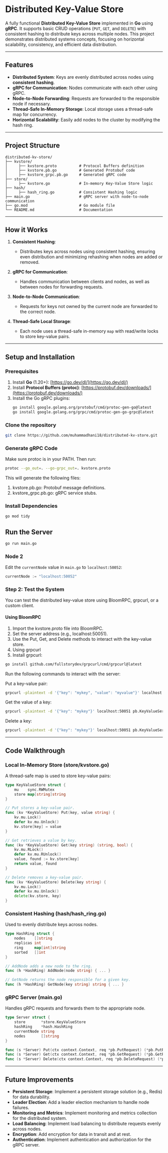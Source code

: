 # Distributed Key-Value Store

A fully functional **Distributed Key-Value Store** implemented in **Go** using **gRPC**. It supports basic CRUD operations (`PUT`, `GET`, and `DELETE`) with consistent hashing to distribute keys across multiple nodes. This project demonstrates distributed systems concepts, focusing on horizontal scalability, consistency, and efficient data distribution.

---

## Features
- **Distributed System**: Keys are evenly distributed across nodes using **consistent hashing**.
- **gRPC for Communication**: Nodes communicate with each other using gRPC.
- **Node-to-Node Forwarding**: Requests are forwarded to the responsible node if necessary.
- **Thread-Safe In-Memory Storage**: Local storage uses a thread-safe map for concurrency.
- **Horizontal Scalability**: Easily add nodes to the cluster by modifying the hash ring.

---

## Project Structure
```
distributed-kv-store/
├── kvstore/
│     ├── kvstore.proto          # Protocol Buffers definition
│     ├── kvstore.pb.go          # Generated Protobuf code
│     ├── kvstore_grpc.pb.go     # Generated gRPC code
├── store/
│     ├── kvstore.go             # In-memory Key-Value Store logic
├── hash/
│     ├── hash_ring.go           # Consistent Hashing logic
├── main.go                      # gRPC server with node-to-node communication
├── go.mod                       # Go module file
└── README.md                    # Documentation
```

---

## How it Works

1. **Consistent Hashing**: 
   - Distributes keys across nodes using consistent hashing, ensuring even distribution and minimizing rehashing when nodes are added or removed.

2. **gRPC for Communication**:
   - Handles communication between clients and nodes, as well as between nodes for forwarding requests.

3. **Node-to-Node Communication**:
   - Requests for keys not owned by the current node are forwarded to the correct node.

4. **Thread-Safe Local Storage**:
   - Each node uses a thread-safe in-memory `map` with read/write locks to store key-value pairs.

---

## Setup and Installation

### Prerequisites
1. Install **Go** (1.20+): [https://go.dev/dl/](https://go.dev/dl/)
2. Install **Protocol Buffers (protoc)**: [https://protobuf.dev/downloads/](https://protobuf.dev/downloads/)
3. Install the Go gRPC plugins:
   ```bash
   go install google.golang.org/protobuf/cmd/protoc-gen-go@latest
   go install google.golang.org/grpc/cmd/protoc-gen-go-grpc@latest

### Clone the repository
```bash
git clone https://github.com/muhammadhani18/distributed-kv-store.git
```

### Generate gRPC Code
Make sure protoc is in your PATH. Then run:
```bash
protoc --go_out=. --go-grpc_out=. kvstore.proto
```

This will generate the following files:

1. kvstore.pb.go: Protobuf message definitions.
2. kvstore_grpc.pb.go: gRPC service stubs.

### Install Dependencies

```bash
go mod tidy
```

## Run the Server

```bash
go run main.go
```

### Node 2
Edit the ```currentNode``` value in ```main.go``` to ```localhost:50052```:

```go
currentNode := "localhost:50052"
```

### Step 2: Test the System
You can test the distributed key-value store using BloomRPC, grpcurl, or a custom client.

#### Using BloomRPC
1. Import the kvstore.proto file into BloomRPC.
2. Set the server address (e.g., localhost:50051).
3. Use the Put, Get, and Delete methods to interact with the key-value store.
4. Using grpcurl
5. Install grpcurl:

```bash
go install github.com/fullstorydev/grpcurl/cmd/grpcurl@latest
```

Run the following commands to interact with the server:

Put a key-value pair:

```bash
grpcurl -plaintext -d '{"key": "mykey", "value": "myvalue"}' localhost:50051 pb.KeyValueService.Put
```
Get the value of a key:


```bash
grpcurl -plaintext -d '{"key": "mykey"}' localhost:50051 pb.KeyValueService.Get
```
Delete a key:

```bash
grpcurl -plaintext -d '{"key": "mykey"}' localhost:50051 pb.KeyValueService.Delete
```

---

## Code Walkthrough

### Local In-Memory Store (store/kvstore.go)
A thread-safe map is used to store key-value pairs:
```go
type KeyValueStore struct {
    mu    sync.RWMutex
    store map[string]string
}

// Put stores a key-value pair.
func (kv *KeyValueStore) Put(key, value string) {
    kv.mu.Lock()
    defer kv.mu.Unlock()
    kv.store[key] = value
}

// Get retrieves a value by key.
func (kv *KeyValueStore) Get(key string) (string, bool) {
    kv.mu.RLock()
    defer kv.mu.RUnlock()
    value, found := kv.store[key]
    return value, found
}

// Delete removes a key-value pair.
func (kv *KeyValueStore) Delete(key string) {
    kv.mu.Lock()
    defer kv.mu.Unlock()
    delete(kv.store, key)
}

```
### Consistent Hashing (hash/hash_ring.go)
Used to evenly distribute keys across nodes.
```go
type HashRing struct {
    nodes    []string
    replicas int
    ring     map[int]string
    sorted   []int
}

// AddNode adds a new node to the ring.
func (h *HashRing) AddNode(node string) { ... }

// GetNode returns the node responsible for a given key.
func (h *HashRing) GetNode(key string) string { ... }

```

### gRPC Server (main.go)
Handles gRPC requests and forwards them to the appropriate node.

```go
type Server struct {
    store       *store.KeyValueStore
    hashRing    *hash.HashRing
    currentNode string
    nodes       []string
}

func (s *Server) Put(ctx context.Context, req *pb.PutRequest) (*pb.PutResponse, error) { ... }
func (s *Server) Get(ctx context.Context, req *pb.GetRequest) (*pb.GetResponse, error) { ... }
func (s *Server) Delete(ctx context.Context, req *pb.DeleteRequest) (*pb.DeleteResponse, error) { ... }

```
---

## Future Improvements
- **Persistent Storage**: Implement a persistent storage solution (e.g., Redis) for data durability.
- **Leader Election**: Add a leader election mechanism to handle node failures.
- **Monitoring and Metrics**: Implement monitoring and metrics collection for the distributed system.
- **Load Balancing**: Implement load balancing to distribute requests evenly across nodes.
- **Encryption**: Add encryption for data in transit and at rest.
- **Authentication**: Implement authentication and authorization for the gRPC server.

